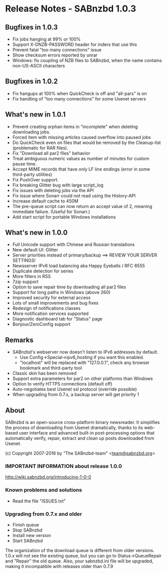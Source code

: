 Release Notes  -  SABnzbd 1.0.3
===============================

## Bugfixes in 1.0.3
- Fix jobs hanging at 99% or 100%
- Support X-DNZB-PASSWORD header for inders that use this
- Prevent fatal "too many connections" issue
- Show checksum errors reported by unrar
- Windows: fix coupling of NZB files to SABnzbd, when the name contains non-US-ASCII characters

## Bugfixes in 1.0.2
- Fix hangups at 100% when QuickCheck is off and "all-pars" is on
- Fix handling of "too many connections" for some Usenet servers


## What's new in 1.0.1
- Prevent creating orphan items in "incomplete" when deleting downloading jobs.
- Forced item with missing articles caused overflow into paused jobs
- Do QuickCheck even on files that would be removed by the Cleanup-list (problematic for RAR files).
- Fix "Download all par2 files" behavior
- Treat ambiguous numeric values as number of minutes for custom pause time.
- Accept MIME records that have only LF line endings (error in some third-party utilities)
- Fix PushOver support.
- Fix breaking Glitter bug with large script_log
- Fix issues with deleting jobs via the API
- Fix issue where Sonarr could not read using the History-API
- Increase default cache to 450M
- The pre-queue script can now return an accept value of 2, meaning immediate failure. (Useful for Sonarr.)
- Add start script for portable Windows installations

## What's new in 1.0.0
- Full Unicode support with Chinese and Russian translations
- New default UI: Glitter
- Server priorities instead of primary/backup ==> REVIEW YOUR SERVER SETTINGS!
- Newsserver IPv6 load balancing aka Happy Eyeballs / RFC 6555
- Duplicate detection for series
- More filters in RSS
- 7zip support
- Option to save repair time by downloading all par2 files
- Support for long paths in Windows (above 260)
- Improved security for external access
- Lots of small improvements and bug fixes
- Redesign of notifications classes
- More notification services supported
- Diagnostic dashboard tab for "Status" page
- Bonjour/ZeroConfig support

## Remarks
- SABnzbd's webserver now doesn't listen to IPv6 addresses by default.
  - Use Config->Special->ipv6_hosting if you want this enabled.
  - "localhost" will be replaced with "127.0.0.1", check any browser bookmark and third-party tool
- Classic skin has been removed
- Support extra parameters for par2 on other platforms than Windows
- Option to verify HTTPS connections (default off)
- Auto-negotiates best Usenet ssl protocol (override possible)
- When upgrading from 0.7.x, a backup server will get priority 1


## About
  SABnzbd is an open-source cross-platform binary newsreader.
  It simplifies the process of downloading from Usenet dramatically,
  thanks to its web-based user interface and advanced
  built-in post-processing options that automatically verify, repair,
  extract and clean up posts downloaded from Usenet.

  (c) Copyright 2007-2016 by "The SABnzbd-team" \<team@sabnzbd.org\>


### IMPORTANT INFORMATION about release 1.0.0
<http://wiki.sabnzbd.org/introducing-1-0-0>

### Known problems and solutions
- Read the file "ISSUES.txt"

### Upgrading from 0.7.x and older
- Finish queue
- Stop SABnzbd
- Install new version
- Start SABnzbd

The organization of the download queue is different from older versions.
1.0.x will not see the existing queue, but you can go to
Status->QueueRepair and "Repair" the old queue.
Also, your sabnzbd.ini file will be upgraded, making it
incompatible with releases older than 0.7.9
